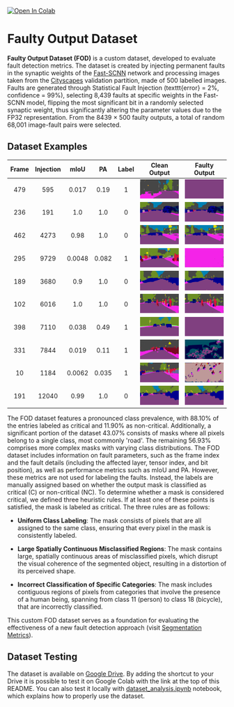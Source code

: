 <a href="https://colab.research.google.com/github/lorenzofezza00/fod/blob/main/analyze_dataset.ipynb" target="_parent"><img src="https://colab.research.google.com/assets/colab-badge.svg" alt="Open In Colab"/></a>

# Faulty Output Dataset

**Faulty Output Dataset (FOD)** is a custom dataset, developed to evaluate fault detection metrics. The dataset is created by injecting permanent faults in the synaptic weights of the [Fast-SCNN](https://github.com/Tramac/Fast-SCNN-pytorch) network and processing images taken from the [Cityscapes](https://www.cityscapes-dataset.com/) validation partition, made of 500 labelled images. Faults are generated through Statistical Fault Injection (texttt{error} = 2%, confidence = 99%), selecting 8,439 faults at specific weights in the Fast-SCNN model, flipping the most significant bit in a randomly selected synaptic weight, thus significantly altering the parameter values due to the FP32 representation. From the 8439 × 500 faulty outputs, a total of random 68,001 image-fault pairs were selected.

## Dataset Examples

| Frame | Injection | mIoU | PA | Label | Clean Output | Faulty Output |
|:-----:|:---------:|:----:|:--:|:-----:|:------------:|:-------------:|
| 479 | 595 | 0.017 | 0.19 | 1 | <img src="./examples/cm_479.png" width="200"/> | <img src="./examples/fm0_479_595.png" width="200"/> |
| 236 | 191 | 1.0 | 1.0 | 0 | <img src="./examples/cm_236.png" width="200"/> | <img src="./examples/fm13_236_191.png" width="200"/> |
| 462 | 4273 | 0.98 | 1.0 | 0 | <img src="./examples/cm_462.png" width="200"/> | <img src="./examples/fm16_462_4273.png" width="200"/> |
| 295 | 9729 | 0.0048 | 0.082 | 1 | <img src="./examples/cm_295.png" width="200"/> | <img src="./examples/fm1_295_9729.png" width="200"/> |
| 189 | 3680 | 0.9 | 1.0 | 0 | <img src="./examples/cm_189.png" width="200"/> | <img src="./examples/fm21_189_3680.png" width="200"/> |
| 102 | 6016 | 1.0 | 1.0 | 0 | <img src="./examples/cm_102.png" width="200"/> | <img src="./examples/fm22_102_6016.png" width="200"/> |
| 398 | 7110 | 0.038 | 0.49 | 1 | <img src="./examples/cm_398.png" width="200"/> | <img src="./examples/fm2_398_7110.png" width="200"/> |
| 331 | 7844 | 0.019 | 0.11 | 1 | <img src="./examples/cm_331.png" width="200"/> | <img src="./examples/fm3_331_7844.png" width="200"/> |
| 10 | 1184 | 0.0062 | 0.035 | 1 | <img src="./examples/cm_10.png " width="200"/>| <img src="./examples/fm4_10_1184.png" width="200"/> |
| 191 | 12040 | 0.99 | 1.0 | 0 | <img src="./examples/cm_191.png" width="200"/> | <img src="./examples/fm5_191_12040.png" width="200"/> |

The FOD dataset features a pronounced class prevalence, with 88.10% of the entries labeled as critical and 11.90% as non-critical. Additionally, a significant portion of the dataset 43.07% consists of masks where all pixels belong to a single class, most commonly 'road'. The remaining 56.93% comprises more complex masks with varying class distributions. The FOD dataset includes information on fault parameters, such as the frame index and the fault details (including the affected layer, tensor index, and bit position), as well as performance metrics such as mIoU and PA. However, these metrics are not used for labeling the faults. Instead, the labels are manually assigned based on whether the output mask is classified as critical (C) or non-critical (NC). To determine whether a mask is considered critical, we defined three heuristic rules. If at least one of these points is satisfied, the mask is labeled as critical. The three rules are as follows:

* **Uniform Class Labeling**: The mask consists of pixels that are all assigned to the same class, ensuring that every pixel in the mask is consistently labeled.
    
* **Large Spatially Continuous Misclassified Regions**: The mask contains large, spatially continuous areas of misclassified pixels, which disrupt the visual coherence of the segmented object, resulting in a distortion of its perceived shape.
    
* **Incorrect Classification of Specific Categories**: The mask includes contiguous regions of pixels from categories that involve the presence of a human being, spanning from class 11 (person) to class 18 (bicycle), that are incorrectly classified.

This custom FOD dataset serves as a foundation for evaluating the effectiveness of a new fault detection approach (visit [Segmentation Metrics](https://github.com/lorenzofezza00/segmentation_metrics)).


## Dataset Testing

The dataset is available on [Google Drive](https://drive.google.com/file/d/18IpnsJsNgoVc8_Ii94oiQSd5sP07GTpH/view?usp=sharing). By adding the shortcut to your Drive it is possible to test it on Google Colab with the link at the top of this README. You can also test it locally with [dataset_analysis.ipynb](./dataset_analysis.ipynb) notebook, which explains how to properly use the dataset.